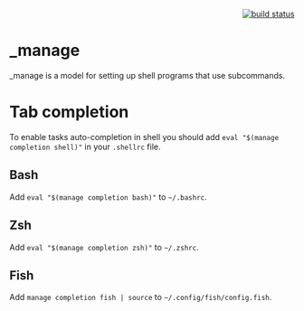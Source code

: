 <p align="right">
    <a href="https://travis-ci.org/eitherlands/manage">
        <img src="https://travis-ci.org/eitherlands/manage.svg?branch=master"
             alt="build status">
    </a>
</p>

# _manage

_manage is a model for setting up shell programs that use subcommands.

# Tab completion

To enable tasks auto-completion in shell you should add `eval "$(manage completion shell)"` in your `.shellrc` file.

## Bash

Add `eval "$(manage completion bash)"` to `~/.bashrc`.

## Zsh

Add `eval "$(manage completion zsh)"` to `~/.zshrc`.

## Fish

Add `manage completion fish | source` to `~/.config/fish/config.fish`.
